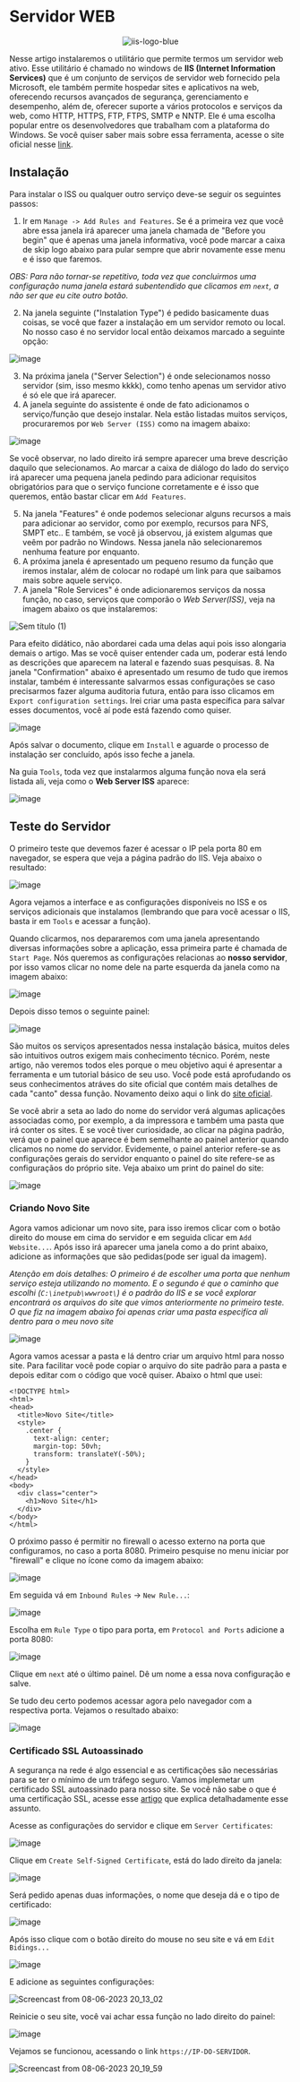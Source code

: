 # Servidor WEB

<div align = "center">

![iis-logo-blue](https://github.com/wendersoon/WindowsServer/assets/104470835/30ac9ec0-faca-4980-8ae4-60f8d5d78392)

 </div>


Nesse artigo instalaremos o utilitário que permite termos um servidor web ativo. Esse utilitário é chamado no windows de **IIS (Internet Information Services)** que é um conjunto de serviços de servidor web fornecido pela Microsoft, ele também permite hospedar sites e aplicativos na web, oferecendo recursos avançados de segurança, gerenciamento e desempenho, além de, oferecer suporte a vários protocolos e serviços da web, como HTTP, HTTPS, FTP, FTPS, SMTP e NNTP. Ele é uma escolha popular entre os desenvolvedores que trabalham com a plataforma do Windows. Se você quiser saber mais sobre essa ferramenta, acesse o site oficial nesse [link](https://www.iis.net/). 

## Instalação

Para instalar o ISS ou qualquer outro serviço deve-se seguir os seguintes passos:

1. Ir em `Manage -> Add Rules and Features`. Se é a primeira vez que você abre essa janela irá aparecer uma janela chamada de "Before you begin" que é apenas uma janela informativa, você pode marcar a caixa de skip logo abaixo para pular sempre que abrir novamente esse menu e é isso que faremos. 

*OBS: Para não tornar-se repetitivo, toda vez que concluirmos uma configuração numa janela estará subentendido que clicamos em `next`, a não ser que eu cite outro botão.*

2. Na janela seguinte ("Instalation Type") é pedido basicamente duas coisas, se você que fazer a instalação em um servidor remoto ou local. No nosso caso é no servidor local então deixamos marcado a seguinte opção:

![image](https://github.com/wendersoon/WindowsServer/assets/104470835/81b5dbf2-e801-4ae9-bf3c-53dbbb12b8df)

3. Na próxima janela ("Server Selection") é onde selecionamos nosso servidor (sim, isso mesmo kkkk), como tenho apenas um servidor ativo é só ele que irá aparecer.
4. A janela seguinte do assistente é onde de fato adicionamos o serviço/função que desejo instalar. Nela estão listadas muitos serviços, procuraremos por `Web Server (ISS)` como na imagem abaixo:

![image](https://github.com/wendersoon/WindowsServer/assets/104470835/eb4bf52b-639b-4d19-bb44-76c9ab11cdc8)

Se você observar, no lado direito irá sempre aparecer uma breve descrição daquilo que selecionamos. Ao marcar a caixa de diálogo do lado do serviço irá aparecer uma pequena janela pedindo para adicionar requisitos obrigatórios para que o serviço funcione corretamente e é isso que queremos, então bastar clicar em `Add Features`.

5. Na janela "Features" é onde podemos selecionar alguns recursos a mais para adicionar ao servidor, como por exemplo, recursos para NFS, SMPT etc.. E também, se você já observou, já existem algumas que veêm por padrão no Windows. Nessa janela não selecionaremos nenhuma feature por enquanto.
6. A próxima janela é apresentado um pequeno resumo da função que iremos instalar, além de colocar no rodapé um link para que saibamos mais sobre aquele serviço.
7. A janela "Role Services" é onde adicionaremos serviços da nossa função, no caso, serviços que comporão o *Web Server(ISS)*, veja na imagem abaixo os que instalaremos:

![Sem título (1)](https://github.com/wendersoon/WindowsServer/assets/104470835/54b348de-6cc8-4079-a8d6-379c362503be)

Para efeito didático, não abordarei cada uma delas aqui pois isso alongaria demais o artigo. Mas se você quiser entender cada um, poderar está lendo as descrições que aparecem na lateral e fazendo suas pesquisas.
8. Na janela "Confirmation" abaixo é apresentado um resumo de tudo que iremos instalar, também é interessante salvarmos essas configurações se caso precisarmos fazer alguma auditoria futura, então para isso clicamos em `Export configuration settings`. Irei criar uma pasta específica para salvar esses documentos, você aí pode está fazendo como quiser. 

![image](https://github.com/wendersoon/WindowsServer/assets/104470835/e8823e9f-a68b-4dc4-bbda-d2210c2b3efc)

Após salvar o documento, clique em `Install` e aguarde o processo de instalação ser concluído, após isso feche a janela.

Na guia `Tools`, toda vez que instalarmos alguma função nova ela será listada ali, veja como o **Web Server ISS** aparece:

![image](https://github.com/wendersoon/WindowsServer/assets/104470835/d9c0483c-b43b-4812-8572-a8d24541b263)

## Teste do Servidor

O primeiro teste que devemos fazer é acessar o IP pela porta 80 em navegador, se espera que veja a página padrão do IIS. Veja abaixo o resultado:

![image](https://github.com/wendersoon/WindowsServer/assets/104470835/a7d27a4c-507f-48ca-9c3f-379f0d4f981d)

Agora vejamos a interface e as configurações disponíveis no ISS e os serviços adicionais que instalamos (lembrando que para você acessar o IIS, basta ir em `Tools` e acessar a função). 

Quando clicarmos, nos depararemos com uma janela apresentando diversas informações sobre a aplicação, essa primeira parte é chamada de `Start Page`. Nós queremos as configurações relacionas ao **nosso servidor**, por isso vamos clicar no nome dele na parte esquerda da janela como na imagem abaixo:

![image](https://github.com/wendersoon/WindowsServer/assets/104470835/c75119cd-4459-40f3-bc3e-b3c7f79bcd48)

Depois disso temos o seguinte painel:

![image](https://github.com/wendersoon/WindowsServer/assets/104470835/fe258698-5d5b-4d1f-a84b-d83d20a6e90f)

São muitos os serviços apresentados nessa instalação básica, muitos deles são intuitivos outros exigem mais conhecimento técnico. Porém, neste artigo, não veremos todos eles porque o meu objetivo aqui é apresentar a ferramenta e um tutorial básico de seu uso. Você pode está aprofudando os seus conhecimentos atráves do site oficial que contém mais detalhes de cada "canto" dessa função. Novamento deixo aqui o link do [site oficial](https://www.iis.net/).

Se você abrir a seta ao lado do nome do servidor verá algumas aplicações associadas como, por exemplo, a da impressora e também uma pasta que irá conter os sites. E se você tiver curiosidade, ao clicar na página padrão, verá que o painel que aparece é bem semelhante ao painel anterior quando clicamos no nome do servidor. Evidemente, o painel anterior refere-se as configurações gerais do servidor enquanto o painel do site refere-se as configuraçãos do próprio site. Veja abaixo um print do painel do site:

![image](https://github.com/wendersoon/WindowsServer/assets/104470835/62a26d13-1399-4b27-8b39-1084385c78f7)

### Criando Novo Site

Agora vamos adicionar um novo site, para isso iremos clicar com o botão direito do mouse em cima do servidor e em seguida clicar em `Add Website...`. Após isso irá aparecer uma janela como a do print abaixo, adicione as informações que são pedidas(pode ser igual da imagem). 

*Atenção em dois detalhes: O primeiro é de escolher uma porta que nenhum serviço esteja utilizando no momento. E o segundo é que o caminho que escolhi (`C:\inetpub\wwwroot\`) é o padrão do IIS e se você explorar encontrará os arquivos do site que vimos anteriormente no primeiro teste. O que fiz na imagem abaixo foi apenas criar uma pasta especifíca ali dentro para o meu novo site*

![image](https://github.com/wendersoon/WindowsServer/assets/104470835/301c5159-f591-4d60-845b-c8dbef544985)

Agora vamos acessar a pasta e lá dentro criar um arquivo html para nosso site. Para facilitar você pode copiar o arquivo do site padrão para a pasta e depois editar com o código que você quiser. Abaixo o html que usei:

```
<!DOCTYPE html>
<html>
<head>
  <title>Novo Site</title>
  <style>
    .center {
      text-align: center;
      margin-top: 50vh;
      transform: translateY(-50%);
    }
  </style>
</head>
<body>
  <div class="center">
    <h1>Novo Site</h1>
  </div>
</body>
</html>
```
O próximo passo é permitir no firewall o acesso externo na porta que configuramos, no caso a porta 8080. Primeiro pesquise no menu iniciar por "firewall" e clique no ícone como da imagem abaixo:

![image](https://github.com/wendersoon/WindowsServer/assets/104470835/59c052ae-ec36-4179-9077-138d835b1f7f)

Em seguida vá em `Inbound Rules` -> `New Rule...`:

![image](https://github.com/wendersoon/WindowsServer/assets/104470835/9b1dc000-106e-449e-881a-baca1a6577a9)

Escolha em `Rule Type` o tipo para porta, em `Protocol and Ports` adicione a porta 8080:

![image](https://github.com/wendersoon/WindowsServer/assets/104470835/cc77f9b8-7e78-419a-972a-ad7d613cc85b)

Clique em `next` até o último painel. Dê um nome a essa nova configuração e salve.

Se tudo deu certo podemos acessar agora pelo navegador com a respectiva porta. Vejamos o resultado abaixo:

![image](https://github.com/wendersoon/WindowsServer/assets/104470835/6aaa89d6-d2b8-4696-8be7-ab720e5b9c15)

### Certificado SSL Autoassinado

A segurança na rede é algo essencial e as certificações são necessárias para se ter o mínimo de um tráfego seguro. Vamos implemetar um certificado SSL autoassinado para nosso site. Se você não sabe o que é uma certificação SSL, acesse esse [artigo](https://www.hostinger.com.br/tutoriais/o-que-e-ssl-tls-https) que explica detalhadamente esse assunto.

Acesse as configurações do servidor e clique em `Server Certificates`:

![image](https://github.com/wendersoon/WindowsServer/assets/104470835/57513ab5-2add-421b-883c-da3e7af59989)

Clique em `Create Self-Signed Certificate`, está do lado direito da janela:

![image](https://github.com/wendersoon/WindowsServer/assets/104470835/d18e7f91-120c-4025-908d-300c2c829858)

Será pedido apenas duas informações, o nome que deseja dá e o tipo de certificado:

![image](https://github.com/wendersoon/WindowsServer/assets/104470835/6fe253fd-7323-4f9b-809a-158746ae8ea7)

Após isso clique com o botão direito do mouse no seu site e vá em `Edit Bidings...`

![image](https://github.com/wendersoon/WindowsServer/assets/104470835/c573f14e-3923-4bb1-acd0-c9dd91090049)

E adicione as seguintes configurações:

![Screencast from 08-06-2023 20_13_02](https://github.com/wendersoon/WindowsServer/assets/104470835/a3b1b398-bf13-42e5-a055-ca93d70c66a0)

Reinicie o seu site, você vai achar essa função no lado direito do painel:

![image](https://github.com/wendersoon/WindowsServer/assets/104470835/5012d5cb-38fc-45fa-9ac3-e9c70df2e9d7)

Vejamos se funcionou, acessando o link `https://IP-DO-SERVIDOR`.

![Screencast from 08-06-2023 20_19_59](https://github.com/wendersoon/WindowsServer/assets/104470835/bdab6fe6-326e-410d-acd6-ac9f9b946e21)






